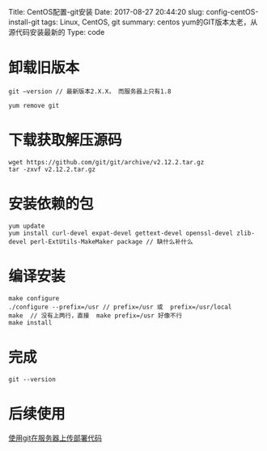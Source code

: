 Title: CentOS配置-git安装
Date: 2017-08-27 20:44:20
slug: config-centOS-install-git
tags: Linux, CentOS, git
summary: centos yum的GIT版本太老，从源代码安装最新的
Type: code

# 卸载旧版本

    git –version // 最新版本2.X.X， 而服务器上只有1.8

    yum remove git

# 下载获取解压源码

    wget https://github.com/git/git/archive/v2.12.2.tar.gz
    tar -zxvf v2.12.2.tar.gz

# 安装依赖的包

    yum update
    yum install curl-devel expat-devel gettext-devel openssl-devel zlib-devel perl-ExtUtils-MakeMaker package // 缺什么补什么

# 编译安装
    
    make configure
    ./configure --prefix=/usr // prefix=/usr 或  prefix=/usr/local
    make  // 没有上两行，直接  make prefix=/usr 好像不行
    make install

# 完成

    git --version

# 后续使用

[使用git在服务器上传部署代码](use-git-upload-deploy-project)
